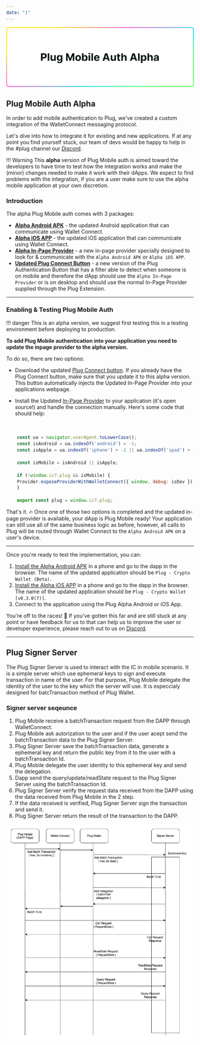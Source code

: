 ```yaml
---
date: "1"
---
```


![](imgs/plug-mobile-auth.png)

## Plug Mobile Auth Alpha

In order to add mobile authentication to Plug, we've created a custom integration of the WalletConnect messaging protocol. 

Let's dive into how to integrate it for existing and new applications. If at any point you find yourself stuck, our team of devs would be happy to help in the #plug channel our [Discord](https://discord.gg/yVEcEzmrgm).

!!! Warning
     This **alpha** version of Plug Mobile auth is aimed toward the developers to have time to test how the integration works and make the (minor) changes needed to make it work with their dApps. We expect to find problems with the integration, if you are a user make sure to use the alpha mobile application at your own discretion.

### Introduction

The alpha Plug Mobile auth comes with 3 packages: 

- [**Alpha Android APK**](https://play.google.com/apps/testing/co.psychedelic.plug) - the updated Android application that can communicate using Wallet Connect.
- [**Alpha iOS APP**](https://testflight.apple.com/join/yID6TEpV) - the updated iOS application that can communicate using Wallet Connect.
- [**Alpha In-Page Provider**](https://github.com/Psychedelic/plug-inpage-provider/tree/feat/wallet-connect-rpc#readme) - a new in-page provider specially designed to look for & communicate with the `Alpha Android APK` or `Alpha iOS APP`.
- [**Updated Plug Connect Button**](../../build-an-app-examples/plug-button/) - a new version of the Plug Authentication Button that has a filter able to detect when someone is on mobile and therefore the dApp should use the `Alpha In-Page Provider` or is on desktop and should use the normal In-Page Provider supplied through the Plug Extension.

---

### Enabling & Testing Plug Mobile Auth

!!! danger 
    This is an alpha version, we suggest first testing this in a testing environment before deploying to production.

__To add Plug Mobile authentication into your application you need to update the inpage provider to the alpha version.__

To do so, there are two options:

- Download the updated [Plug Connect button](https://github.com/Psychedelic/plug-connect#readme). If you already have the Plug Connect button, make sure that you update it to this alpha version. This button automatically injects the Updated In-Page Provider into your applications webpage.

- Install the Updated [In-Page Provider](https://github.com/Psychedelic/plug-inpage-provider/tree/feat/wallet-connect-rpc#readme) to your application (it's open source!) and handle the connection manually. Here's some code that should help:

```js


    const ua = navigator.userAgent.toLowerCase();
    const isAndroid = ua.indexOf('android') > -1;
    const isApple = ua.indexOf('iphone') > -1 || ua.indexOf('ipad') > -1;

    const isMobile = isAndroid || isApple;

    if (!window.ic?.plug && isMobile) {
    Provider.exposeProviderWithWalletConnect({ window, debug: isDev });
    }

    export const plug = window.ic?.plug;
```

That's it. 🔥 Once one of those two options is completed and the updated in-page provider is available, your dApp is Plug Mobile ready! Your application can still use all of the same business logic as before, however, all calls to Plug will be routed through Wallet Connect to the `Alpha Android APK` on a user's device.

---

Once you're ready to test the implementation, you can: 

1. [Install the Alpha Android APK](https://play.google.com/apps/testing/co.psychedelic.plug) in a phone and go to the dapp in the browser. The name of the updated application should be `Plug - Crypto Wallet (Beta)`.
1. [Install the Alpha iOS APP](https://testflight.apple.com/join/yID6TEpV) in a phone and go to the dapp in the browser. The name of the updated application should be `Plug - Crypto Wallet [v0.3.0(7)]`.
2. Connect to the application using the Plug Alpha Android or iOS App.


You're off to the races! 🐎 If you've gotten this far and are still stuck at any point or have feedback for us to that can help us to improve the user or developer experience, please reach out to us on [Discord](https://discord.gg/yVEcEzmrgm).

---

## Plug Signer Server

The Plug Signer Server is used to interact with the IC in mobile scenario. It is a simple server which use ephemeral keys to sign and execute
transaction in name of the user. For that purpose, Plug Mobile delegate the identity of the user to the key which the server will use.
It is especcialy designed for batcTransaction method of Plug Wallet.

### Signer server seqeunce

1. Plug Mobile receive a batchTransaction request from the DAPP through WalletConnect.
2. Plug Mobile ask autorization to the user and if the user acept send the batchTransaction data to the Plug Signer Server.
3. Plug Signer Server save the batchTransaction data, generate a ephemeral key and return the public key from it to the user with a batchTransaction Id.
4. Plug Mobile delegate the user identity to this ephemeral key and send the delegation.
5. Dapp send the query/update/readState request to the Plug Signer Server using the batchTransaction Id.
6. Plug Signer Server verify the request data received from the DAPP using the data received from Plug Mobile in the 2 step.
7. If the data received is verified, Plug Signer Server sign the transaction and send it.
8. Plug Signer Server return the result of the transaction to the DAPP.

![](imgs/signer-server.png)